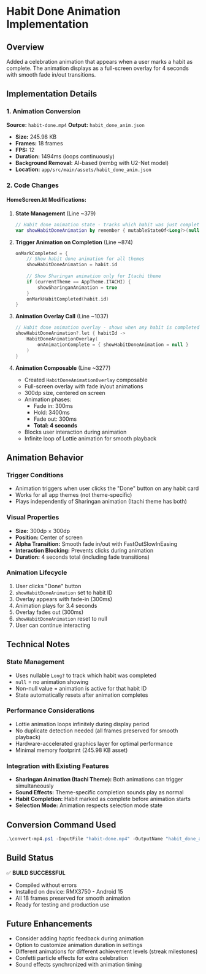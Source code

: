 # Habit Done Animation Implementation

## Overview
Added a celebration animation that appears when a user marks a habit as complete. The animation displays as a full-screen overlay for 4 seconds with smooth fade in/out transitions.

## Implementation Details

### 1. Animation Conversion
**Source:** `habit-done.mp4`
**Output:** `habit_done_anim.json`
- **Size:** 245.98 KB
- **Frames:** 18 frames
- **FPS:** 12
- **Duration:** 1494ms (loops continuously)
- **Background Removal:** AI-based (rembg with U2-Net model)
- **Location:** `app/src/main/assets/habit_done_anim.json`

### 2. Code Changes

#### HomeScreen.kt Modifications:

1. **State Management** (Line ~379)
   ```kotlin
   // Habit done animation state - tracks which habit was just completed
   var showHabitDoneAnimation by remember { mutableStateOf<Long?>(null) }
   ```

2. **Trigger Animation on Completion** (Line ~874)
   ```kotlin
   onMarkCompleted = { 
       // Show habit done animation for all themes
       showHabitDoneAnimation = habit.id
       
       // Show Sharingan animation only for Itachi theme
       if (currentTheme == AppTheme.ITACHI) {
           showSharinganAnimation = true
       }
       onMarkHabitCompleted(habit.id) 
   }
   ```

3. **Animation Overlay Call** (Line ~1037)
   ```kotlin
   // Habit done animation overlay - shows when any habit is completed
   showHabitDoneAnimation?.let { habitId ->
       HabitDoneAnimationOverlay(
           onAnimationComplete = { showHabitDoneAnimation = null }
       )
   }
   ```

4. **Animation Composable** (Line ~3277)
   - Created `HabitDoneAnimationOverlay` composable
   - Full-screen overlay with fade in/out animations
   - 300dp size, centered on screen
   - Animation phases:
     * Fade in: 300ms
     * Hold: 3400ms
     * Fade out: 300ms
     * **Total: 4 seconds**
   - Blocks user interaction during animation
   - Infinite loop of Lottie animation for smooth playback

## Animation Behavior

### Trigger Conditions
- Animation triggers when user clicks the "Done" button on any habit card
- Works for all app themes (not theme-specific)
- Plays independently of Sharingan animation (Itachi theme has both)

### Visual Properties
- **Size:** 300dp × 300dp
- **Position:** Center of screen
- **Alpha Transition:** Smooth fade in/out with FastOutSlowInEasing
- **Interaction Blocking:** Prevents clicks during animation
- **Duration:** 4 seconds total (including fade transitions)

### Animation Lifecycle
1. User clicks "Done" button
2. `showHabitDoneAnimation` set to habit ID
3. Overlay appears with fade-in (300ms)
4. Animation plays for 3.4 seconds
5. Overlay fades out (300ms)
6. `showHabitDoneAnimation` reset to null
7. User can continue interacting

## Technical Notes

### State Management
- Uses nullable `Long?` to track which habit was completed
- `null` = no animation showing
- Non-null value = animation is active for that habit ID
- State automatically resets after animation completes

### Performance Considerations
- Lottie animation loops infinitely during display period
- No duplicate detection needed (all frames preserved for smooth playback)
- Hardware-accelerated graphics layer for optimal performance
- Minimal memory footprint (245.98 KB asset)

### Integration with Existing Features
- **Sharingan Animation (Itachi Theme):** Both animations can trigger simultaneously
- **Sound Effects:** Theme-specific completion sounds play as normal
- **Habit Completion:** Habit marked as complete before animation starts
- **Selection Mode:** Animation respects selection mode state

## Conversion Command Used
```powershell
.\convert-mp4.ps1 -InputFile "habit-done.mp4" -OutputName "habit_done_anim" -TargetFps 12 -Speed 1.0 -BackgroundMethod ai -SkipDuplicates $false
```

## Build Status
✅ **BUILD SUCCESSFUL**
- Compiled without errors
- Installed on device: RMX3750 - Android 15
- All 18 frames preserved for smooth animation
- Ready for testing and production use

## Future Enhancements
- Consider adding haptic feedback during animation
- Option to customize animation duration in settings
- Different animations for different achievement levels (streak milestones)
- Confetti particle effects for extra celebration
- Sound effects synchronized with animation timing
